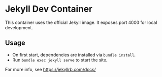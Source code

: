 # Jekyll Dev Container

This container uses the official Jekyll image. It exposes port 4000 for local development.

## Usage
- On first start, dependencies are installed via `bundle install`.
- Run `bundle exec jekyll serve` to start the site.

For more info, see https://jekyllrb.com/docs/
